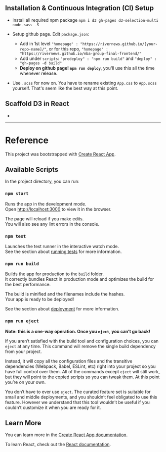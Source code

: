 ## Installation & Continuous Integration (CI) Setup

- Install all required npm package `npm i d3 gh-pages d3-selection-multi node-sass -S`

- Setup github page. Edit `package.json`:
  - Add in 1st level `"homepage" : "https://rivernews.github.io/[your-repo-name]/"`, or for this repo, `"homepage" : "https://rivernews.github.io/nba-group-final-frontend/"`
  - Add under `scripts`: `"predeploy" : "npm run build"` and `"deploy" : "gh-pages -d build"`
  - **Deploy on github page! `npm run deploy`**, you'll use this all the time whenever release.

- Use `.scss` for now on. You have to rename existing `App.css` to `App.scss` yourself. That's seem like the best way at this point.

## Scaffold D3 in React

- 

---

# Reference

This project was bootstrapped with [Create React App](https://github.com/facebook/create-react-app).

## Available Scripts

In the project directory, you can run:

### `npm start`

Runs the app in the development mode.<br>
Open [http://localhost:3000](http://localhost:3000) to view it in the browser.

The page will reload if you make edits.<br>
You will also see any lint errors in the console.

### `npm test`

Launches the test runner in the interactive watch mode.<br>
See the section about [running tests](https://facebook.github.io/create-react-app/docs/running-tests) for more information.

### `npm run build`

Builds the app for production to the `build` folder.<br>
It correctly bundles React in production mode and optimizes the build for the best performance.

The build is minified and the filenames include the hashes.<br>
Your app is ready to be deployed!

See the section about [deployment](https://facebook.github.io/create-react-app/docs/deployment) for more information.

### `npm run eject`

**Note: this is a one-way operation. Once you `eject`, you can’t go back!**

If you aren’t satisfied with the build tool and configuration choices, you can `eject` at any time. This command will remove the single build dependency from your project.

Instead, it will copy all the configuration files and the transitive dependencies (Webpack, Babel, ESLint, etc) right into your project so you have full control over them. All of the commands except `eject` will still work, but they will point to the copied scripts so you can tweak them. At this point you’re on your own.

You don’t have to ever use `eject`. The curated feature set is suitable for small and middle deployments, and you shouldn’t feel obligated to use this feature. However we understand that this tool wouldn’t be useful if you couldn’t customize it when you are ready for it.

## Learn More

You can learn more in the [Create React App documentation](https://facebook.github.io/create-react-app/docs/getting-started).

To learn React, check out the [React documentation](https://reactjs.org/).
